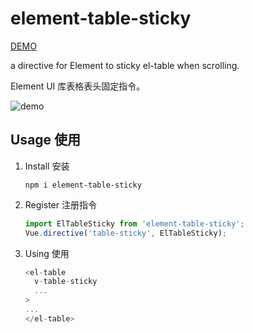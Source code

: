 # element-table-sticky

[DEMO](https://tianwang8090.github.io/element-table-sticky/)

a directive for Element to sticky el-table when scrolling.

Element UI 库表格表头固定指令。

![demo](./demo.gif)

## Usage 使用

1. Install 安装

    `npm i element-table-sticky`

2. Register 注册指令

    ```js
    import ElTableSticky from 'element-table-sticky';
    Vue.directive('table-sticky', ElTableSticky);
    ```

3. Using 使用

    ```js
    <el-table
      v-table-sticky
      ...
    >
    ...
    </el-table>
    ```
